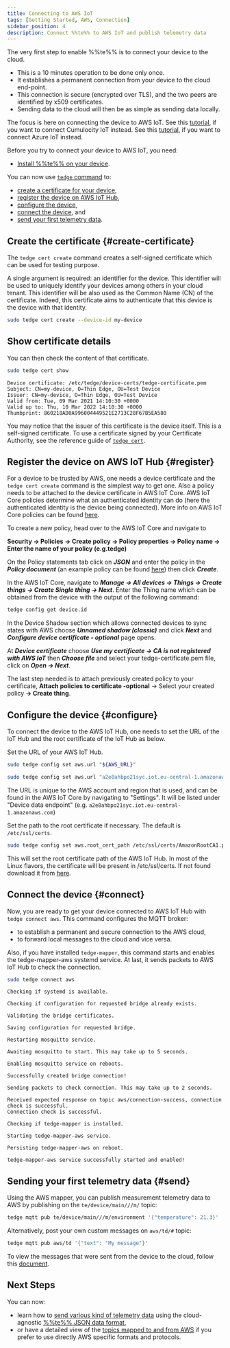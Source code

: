 ```yaml
---
title: Connecting to AWS IoT
tags: [Getting Started, AWS, Connection]
sidebar_position: 4
description: Connect %%te%% to AWS IoT and publish telemetry data
---
```


The very first step to enable %%te%% is to connect your device to the cloud.

* This is a 10 minutes operation to be done only once.
* It establishes a permanent connection from your device to the cloud end-point.
* This connection is secure (encrypted over TLS), and the two peers are identified by x509 certificates.
* Sending data to the cloud will then be as simple as sending data locally.

The focus is here on connecting the device to AWS IoT.
See this [tutorial](connect-c8y.md), if you want to connect Cumulocity IoT instead.
See this [tutorial](connect-azure.md), if you want to connect Azure IoT instead.

Before you try to connect your device to AWS IoT, you need:

* [Install %%te%% on your device](../install/index.md).

You can now use [`tedge` command](../references/cli/index.md) to:

* [create a certificate for your device](#create-certificate),
* [register the device on AWS IoT Hub](#register),
* [configure the device](#configure),
* [connect the device](#connect), and
* [send your first telemetry data](#send).

## Create the certificate {#create-certificate}

The `tedge cert create` command creates a self-signed certificate which can be used for testing purpose.

A single argument is required: an identifier for the device.
This identifier will be used to uniquely identify your devices among others in your cloud tenant.
This identifier will be also used as the Common Name (CN) of the certificate.
Indeed, this certificate aims to authenticate that this device is the device with that identity.

```sh
sudo tedge cert create --device-id my-device
```

## Show certificate details

You can then check the content of that certificate.

```sh
sudo tedge cert show
```

```text title="Output"
Device certificate: /etc/tedge/device-certs/tedge-certificate.pem
Subject: CN=my-device, O=Thin Edge, OU=Test Device
Issuer: CN=my-device, O=Thin Edge, OU=Test Device
Valid from: Tue, 09 Mar 2021 14:10:30 +0000
Valid up to: Thu, 10 Mar 2022 14:10:30 +0000
Thumbprint: 860218AD0A996004449521E2713C28F67B5EA580
```

You may notice that the issuer of this certificate is the device itself.
This is a self-signed certificate.
To use a certificate signed by your Certificate Authority,
see the reference guide of [`tedge cert`](../references/cli/tedge-cert.md).

## Register the device on AWS IoT Hub {#register}

For a device to be trusted by AWS, one needs a device certificate and the `tedge cert create` command is the simplest way to get one.
Also a policy needs to be attached to the device certificate in AWS IoT Core. AWS IoT Core policies determine what an
authenticated identity can do (here the authenticated identity is the device being connected). More info on AWS IoT Core
policies can be found [here](https://docs.aws.amazon.com/iot/latest/developerguide/iot-policies.html).

To create a new policy, head over to the AWS IoT Core and navigate to

**Security &rarr; Policies &rarr; Create policy &rarr; Policy properties &rarr; Policy name &rarr; Enter the name of your policy (e.g.tedge)**

On the Policy statements tab click on ***JSON*** and enter the policy in the ***Policy document*** (an example policy can be found [here](./aws-example-policy.json)) then click ***Create***.

In the AWS IoT Core, navigate to ***Manage &rarr; All devices &rarr; Things &rarr; Create things &rarr; Create Single thing &rarr; Next***. Enter the Thing name which can be obtained from the device with the output of the following command:

```sh
tedge config get device.id
```

In the Device Shadow section which allows connected devices to sync states with AWS choose ***Unnamed shadow (classic)*** and click ***Next*** and ***Configure device certificate - optional*** page opens.

At ***Device certificate*** choose ***Use my certificate &rarr; CA is not registered with AWS IoT*** then ***Choose file*** and select your tedge-certificate.pem file, click on ***Open &rarr; Next***.

The last step needed is to attach previously created policy to your certificate, **Attach policies to certificate -optional** &rarr; Select your created policy **&rarr; Create thing**.

## Configure the device {#configure}

To connect the device to the AWS IoT Hub, one needs to set the URL of the IoT Hub and the root certificate of the IoT
Hub as below.

Set the URL of your AWS IoT Hub.

```sh
sudo tedge config set aws.url "${AWS_URL}"
```

```sh title="Example"
sudo tedge config set aws.url "a2e8ahbpo21syc.iot.eu-central-1.amazonaws.com"
```

The URL is unique to the AWS account and region that is used, and can be found in the AWS IoT Core by navigating to
"Settings". It will be listed under "Device data endpoint" (e.g. `a2e8ahbpo21syc.iot.eu-central-1.amazonaws.com`)

Set the path to the root certificate if necessary. The default is `/etc/ssl/certs`.

```sh
sudo tedge config set aws.root_cert_path /etc/ssl/certs/AmazonRootCA1.pem
```

This will set the root certificate path of the AWS IoT Hub. In most of the Linux flavors, the certificate will be
present in /etc/ssl/certs. If not found download it from
[here](https://docs.aws.amazon.com/iot/latest/developerguide/server-authentication.html#server-authentication-certs).

## Connect the device {#connect}

Now, you are ready to get your device connected to AWS IoT Hub with `tedge connect aws`.
This command configures the MQTT broker:

* to establish a permanent and secure connection to the AWS cloud,
* to forward local messages to the cloud and vice versa.

Also, if you have installed `tedge-mapper`, this command starts and enables the tedge-mapper-aws systemd service.
At last, it sends packets to AWS IoT Hub to check the connection.

```sh
sudo tedge connect aws
```

```text title="Output"
Checking if systemd is available.

Checking if configuration for requested bridge already exists.

Validating the bridge certificates.

Saving configuration for requested bridge.

Restarting mosquitto service.

Awaiting mosquitto to start. This may take up to 5 seconds.

Enabling mosquitto service on reboots.

Successfully created bridge connection!

Sending packets to check connection. This may take up to 2 seconds.

Received expected response on topic aws/connection-success, connection check is successful.
Connection check is successful.

Checking if tedge-mapper is installed.

Starting tedge-mapper-aws service.

Persisting tedge-mapper-aws on reboot.

tedge-mapper-aws service successfully started and enabled!

```

## Sending your first telemetry data {#send}

Using the AWS mapper, you can publish measurement telemetry data to AWS by publishing on the `te/device/main///m/` topic:

```sh te2mqtt formats=v1
tedge mqtt pub te/device/main///m/environment '{"temperature": 21.3}'
```

Alternatively, post your own custom messages on `aws/td/#` topic:

```sh te2mqtt formats=v1
tedge mqtt pub aws/td '{"text": "My message"}'
```

To view the messages that were sent from the device to the cloud, follow this
[document](https://docs.aws.amazon.com/iot/latest/developerguide/view-mqtt-messages.html).

## Next Steps

You can now:

* learn how to [send various kind of telemetry data](send-measurements.md)
  using the cloud-agnostic [%%te%% JSON data format](../understand/thin-edge-json.md),
* or have a detailed view of the [topics mapped to and from AWS](../references/mappers/mqtt-topics.md#aws-mqtt-topics)
  if you prefer to use directly AWS specific formats and protocols.
